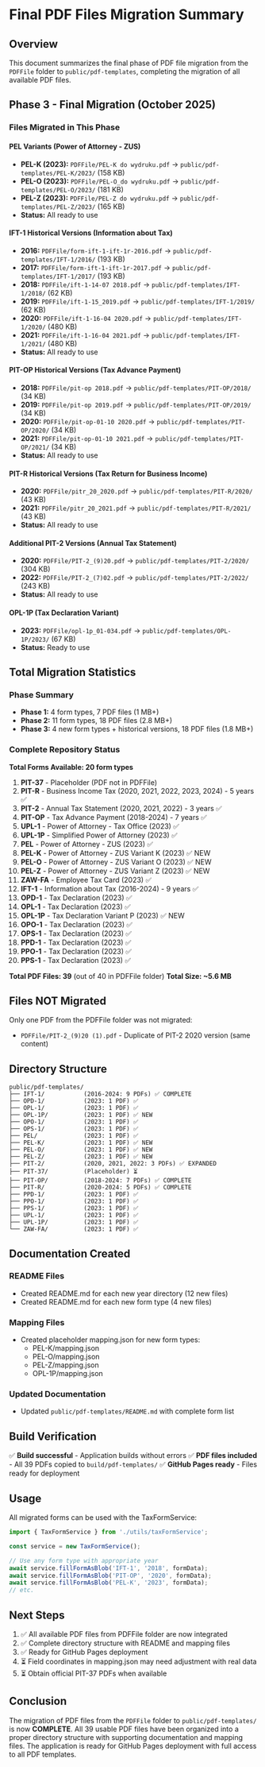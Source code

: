 # Final PDF Files Migration Summary

## Overview
This document summarizes the final phase of PDF file migration from the `PDFFile` folder to `public/pdf-templates`, completing the migration of all available PDF files.

## Phase 3 - Final Migration (October 2025)

### Files Migrated in This Phase

#### PEL Variants (Power of Attorney - ZUS)
- **PEL-K (2023):** `PDFFile/PEL-K do wydruku.pdf` → `public/pdf-templates/PEL-K/2023/` (158 KB)
- **PEL-O (2023):** `PDFFile/PEL-O_do wydruku.pdf` → `public/pdf-templates/PEL-O/2023/` (181 KB)
- **PEL-Z (2023):** `PDFFile/PEL-Z do wydruku.pdf` → `public/pdf-templates/PEL-Z/2023/` (165 KB)
- **Status:** All ready to use

#### IFT-1 Historical Versions (Information about Tax)
- **2016:** `PDFFile/form-ift-1-ift-1r-2016.pdf` → `public/pdf-templates/IFT-1/2016/` (193 KB)
- **2017:** `PDFFile/form-ift-1-ift-1r-2017.pdf` → `public/pdf-templates/IFT-1/2017/` (193 KB)
- **2018:** `PDFFile/ift-1-14-07 2018.pdf` → `public/pdf-templates/IFT-1/2018/` (62 KB)
- **2019:** `PDFFile/ift-1-15_2019.pdf` → `public/pdf-templates/IFT-1/2019/` (62 KB)
- **2020:** `PDFFile/ift-1-16-04 2020.pdf` → `public/pdf-templates/IFT-1/2020/` (480 KB)
- **2021:** `PDFFile/ift-1-16-04 2021.pdf` → `public/pdf-templates/IFT-1/2021/` (480 KB)
- **Status:** All ready to use

#### PIT-OP Historical Versions (Tax Advance Payment)
- **2018:** `PDFFile/pit-op 2018.pdf` → `public/pdf-templates/PIT-OP/2018/` (34 KB)
- **2019:** `PDFFile/pit-op 2019.pdf` → `public/pdf-templates/PIT-OP/2019/` (34 KB)
- **2020:** `PDFFile/pit-op-01-10 2020.pdf` → `public/pdf-templates/PIT-OP/2020/` (34 KB)
- **2021:** `PDFFile/pit-op-01-10 2021.pdf` → `public/pdf-templates/PIT-OP/2021/` (34 KB)
- **Status:** All ready to use

#### PIT-R Historical Versions (Tax Return for Business Income)
- **2020:** `PDFFile/pitr_20_2020.pdf` → `public/pdf-templates/PIT-R/2020/` (43 KB)
- **2021:** `PDFFile/pitr_20_2021.pdf` → `public/pdf-templates/PIT-R/2021/` (43 KB)
- **Status:** All ready to use

#### Additional PIT-2 Versions (Annual Tax Statement)
- **2020:** `PDFFile/PIT-2_(9)20.pdf` → `public/pdf-templates/PIT-2/2020/` (304 KB)
- **2022:** `PDFFile/PIT-2_(7)02.pdf` → `public/pdf-templates/PIT-2/2022/` (243 KB)
- **Status:** All ready to use

#### OPL-1P (Tax Declaration Variant)
- **2023:** `PDFFile/opl-1p_01-034.pdf` → `public/pdf-templates/OPL-1P/2023/` (67 KB)
- **Status:** Ready to use

## Total Migration Statistics

### Phase Summary
- **Phase 1:** 4 form types, 7 PDF files (1 MB+)
- **Phase 2:** 11 form types, 18 PDF files (2.8 MB+)
- **Phase 3:** 4 new form types + historical versions, 18 PDF files (1.8 MB+)

### Complete Repository Status

**Total Forms Available: 20 form types**

1. **PIT-37** - Placeholder (PDF not in PDFFile)
2. **PIT-R** - Business Income Tax (2020, 2021, 2022, 2023, 2024) - 5 years ✅
3. **PIT-2** - Annual Tax Statement (2020, 2021, 2022) - 3 years ✅
4. **PIT-OP** - Tax Advance Payment (2018-2024) - 7 years ✅
5. **UPL-1** - Power of Attorney - Tax Office (2023) ✅
6. **UPL-1P** - Simplified Power of Attorney (2023) ✅
7. **PEL** - Power of Attorney - ZUS (2023) ✅
8. **PEL-K** - Power of Attorney - ZUS Variant K (2023) ✅ NEW
9. **PEL-O** - Power of Attorney - ZUS Variant O (2023) ✅ NEW
10. **PEL-Z** - Power of Attorney - ZUS Variant Z (2023) ✅ NEW
11. **ZAW-FA** - Employee Tax Card (2023) ✅
12. **IFT-1** - Information about Tax (2016-2024) - 9 years ✅
13. **OPD-1** - Tax Declaration (2023) ✅
14. **OPL-1** - Tax Declaration (2023) ✅
15. **OPL-1P** - Tax Declaration Variant P (2023) ✅ NEW
16. **OPO-1** - Tax Declaration (2023) ✅
17. **OPS-1** - Tax Declaration (2023) ✅
18. **PPD-1** - Tax Declaration (2023) ✅
19. **PPO-1** - Tax Declaration (2023) ✅
20. **PPS-1** - Tax Declaration (2023) ✅

**Total PDF Files: 39** (out of 40 in PDFFile folder)
**Total Size: ~5.6 MB**

## Files NOT Migrated

Only one PDF from the PDFFile folder was not migrated:
- `PDFFile/PIT-2_(9)20 (1).pdf` - Duplicate of PIT-2 2020 version (same content)

## Directory Structure

```
public/pdf-templates/
├── IFT-1/           (2016-2024: 9 PDFs) ✅ COMPLETE
├── OPD-1/           (2023: 1 PDF) ✅
├── OPL-1/           (2023: 1 PDF) ✅
├── OPL-1P/          (2023: 1 PDF) ✅ NEW
├── OPO-1/           (2023: 1 PDF) ✅
├── OPS-1/           (2023: 1 PDF) ✅
├── PEL/             (2023: 1 PDF) ✅
├── PEL-K/           (2023: 1 PDF) ✅ NEW
├── PEL-O/           (2023: 1 PDF) ✅ NEW
├── PEL-Z/           (2023: 1 PDF) ✅ NEW
├── PIT-2/           (2020, 2021, 2022: 3 PDFs) ✅ EXPANDED
├── PIT-37/          (Placeholder) ⏳
├── PIT-OP/          (2018-2024: 7 PDFs) ✅ COMPLETE
├── PIT-R/           (2020-2024: 5 PDFs) ✅ COMPLETE
├── PPD-1/           (2023: 1 PDF) ✅
├── PPO-1/           (2023: 1 PDF) ✅
├── PPS-1/           (2023: 1 PDF) ✅
├── UPL-1/           (2023: 1 PDF) ✅
├── UPL-1P/          (2023: 1 PDF) ✅
└── ZAW-FA/          (2023: 1 PDF) ✅
```

## Documentation Created

### README Files
- Created README.md for each new year directory (12 new files)
- Created README.md for each new form type (4 new files)

### Mapping Files
- Created placeholder mapping.json for new form types:
  - PEL-K/mapping.json
  - PEL-O/mapping.json
  - PEL-Z/mapping.json
  - OPL-1P/mapping.json

### Updated Documentation
- Updated `public/pdf-templates/README.md` with complete form list

## Build Verification

✅ **Build successful** - Application builds without errors
✅ **PDF files included** - All 39 PDFs copied to `build/pdf-templates/`
✅ **GitHub Pages ready** - Files ready for deployment

## Usage

All migrated forms can be used with the TaxFormService:

```typescript
import { TaxFormService } from './utils/taxFormService';

const service = new TaxFormService();

// Use any form type with appropriate year
await service.fillFormAsBlob('IFT-1', '2018', formData);
await service.fillFormAsBlob('PIT-OP', '2020', formData);
await service.fillFormAsBlob('PEL-K', '2023', formData);
// etc.
```

## Next Steps

1. ✅ All available PDF files from PDFFile folder are now integrated
2. ✅ Complete directory structure with README and mapping files
3. ✅ Ready for GitHub Pages deployment
4. ⏳ Field coordinates in mapping.json may need adjustment with real data
5. ⏳ Obtain official PIT-37 PDFs when available

## Conclusion

The migration of PDF files from the `PDFFile` folder to `public/pdf-templates/` is now **COMPLETE**. All 39 usable PDF files have been organized into a proper directory structure with supporting documentation and mapping files. The application is ready for GitHub Pages deployment with full access to all PDF templates.
